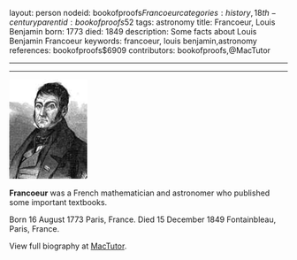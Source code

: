 layout: person
nodeid: bookofproofs$Francoeur
categories: history,18th-century
parentid: bookofproofs$52
tags: astronomy
title: Francoeur, Louis Benjamin
born: 1773
died: 1849
description: Some facts about Louis Benjamin Francoeur
keywords: francoeur, louis benjamin,astronomy
references: bookofproofs$6909
contributors: bookofproofs,@MacTutor

---


---

![Francoeur.jpg](https://github.com/bookofproofs/bookofproofs.github.io/blob/main/_sources/_assets/images/portraits/Francoeur.jpg?raw=true)

**Francoeur** was a French mathematician and astronomer who published some important textbooks.

Born 16 August 1773 Paris, France. Died 15 December 1849 Fontainbleau, Paris, France.


View full biography at [MacTutor](https://mathshistory.st-andrews.ac.uk/Biographies/Francoeur/).